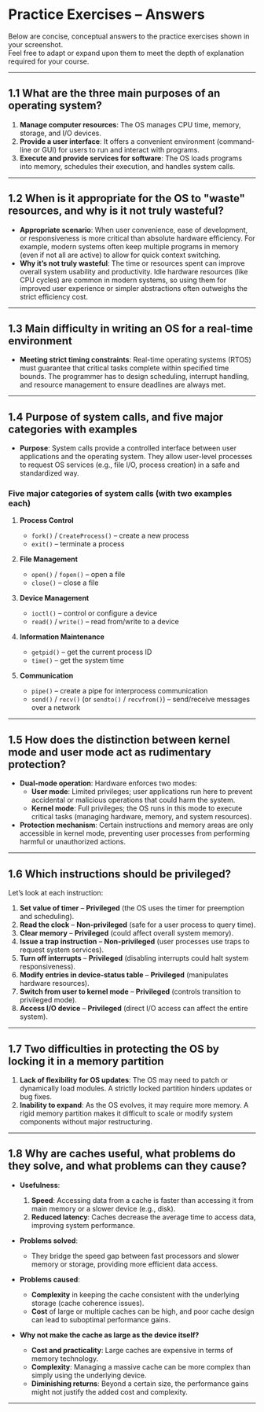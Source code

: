 # Practice Exercises – Answers

Below are concise, conceptual answers to the practice exercises shown in your screenshot.  
Feel free to adapt or expand upon them to meet the depth of explanation required for your course.

---

## 1.1 What are the three main purposes of an operating system?

1. **Manage computer resources**: The OS manages CPU time, memory, storage, and I/O devices.
2. **Provide a user interface**: It offers a convenient environment (command-line or GUI) for users to run and interact with programs.
3. **Execute and provide services for software**: The OS loads programs into memory, schedules their execution, and handles system calls.

---

## 1.2 When is it appropriate for the OS to "waste" resources, and why is it not truly wasteful?

- **Appropriate scenario**: When user convenience, ease of development, or responsiveness is more critical than absolute hardware efficiency. For example, modern systems often keep multiple programs in memory (even if not all are active) to allow for quick context switching.
- **Why it’s not truly wasteful**: The time or resources spent can improve overall system usability and productivity. Idle hardware resources (like CPU cycles) are common in modern systems, so using them for improved user experience or simpler abstractions often outweighs the strict efficiency cost.

---

## 1.3 Main difficulty in writing an OS for a real-time environment

- **Meeting strict timing constraints**: Real-time operating systems (RTOS) must guarantee that critical tasks complete within specified time bounds. The programmer has to design scheduling, interrupt handling, and resource management to ensure deadlines are always met.

---

## 1.4 Purpose of system calls, and five major categories with examples

- **Purpose**: System calls provide a controlled interface between user applications and the operating system. They allow user-level processes to request OS services (e.g., file I/O, process creation) in a safe and standardized way.

### Five major categories of system calls (with two examples each)

1. **Process Control**  
   - `fork()` / `CreateProcess()` – create a new process  
   - `exit()` – terminate a process  

2. **File Management**  
   - `open()` / `fopen()` – open a file  
   - `close()` – close a file  

3. **Device Management**  
   - `ioctl()` – control or configure a device  
   - `read()` / `write()` – read from/write to a device  

4. **Information Maintenance**  
   - `getpid()` – get the current process ID  
   - `time()` – get the system time  

5. **Communication**  
   - `pipe()` – create a pipe for interprocess communication  
   - `send()` / `recv()` (or `sendto()` / `recvfrom()`) – send/receive messages over a network  

---

## 1.5 How does the distinction between kernel mode and user mode act as rudimentary protection?

- **Dual-mode operation**: Hardware enforces two modes:  
  - **User mode**: Limited privileges; user applications run here to prevent accidental or malicious operations that could harm the system.  
  - **Kernel mode**: Full privileges; the OS runs in this mode to execute critical tasks (managing hardware, memory, and system resources).  
- **Protection mechanism**: Certain instructions and memory areas are only accessible in kernel mode, preventing user processes from performing harmful or unauthorized actions.

---

## 1.6 Which instructions should be privileged?

Let’s look at each instruction:

1. **Set value of timer** – **Privileged** (the OS uses the timer for preemption and scheduling).  
2. **Read the clock** – **Non-privileged** (safe for a user process to query time).  
3. **Clear memory** – **Privileged** (could affect overall system memory).  
4. **Issue a trap instruction** – **Non-privileged** (user processes use traps to request system services).  
5. **Turn off interrupts** – **Privileged** (disabling interrupts could halt system responsiveness).  
6. **Modify entries in device-status table** – **Privileged** (manipulates hardware resources).  
7. **Switch from user to kernel mode** – **Privileged** (controls transition to privileged mode).  
8. **Access I/O device** – **Privileged** (direct I/O access can affect the entire system).

---

## 1.7 Two difficulties in protecting the OS by locking it in a memory partition

1. **Lack of flexibility for OS updates**: The OS may need to patch or dynamically load modules. A strictly locked partition hinders updates or bug fixes.  
2. **Inability to expand**: As the OS evolves, it may require more memory. A rigid memory partition makes it difficult to scale or modify system components without major restructuring.

---

## 1.8 Why are caches useful, what problems do they solve, and what problems can they cause?

- **Usefulness**:
  1. **Speed**: Accessing data from a cache is faster than accessing it from main memory or a slower device (e.g., disk).  
  2. **Reduced latency**: Caches decrease the average time to access data, improving system performance.  

- **Problems solved**:  
  - They bridge the speed gap between fast processors and slower memory or storage, providing more efficient data access.  

- **Problems caused**:  
  - **Complexity** in keeping the cache consistent with the underlying storage (cache coherence issues).  
  - **Cost** of large or multiple caches can be high, and poor cache design can lead to suboptimal performance gains.  

- **Why not make the cache as large as the device itself?**  
  - **Cost and practicality**: Large caches are expensive in terms of memory technology.  
  - **Complexity**: Managing a massive cache can be more complex than simply using the underlying device.  
  - **Diminishing returns**: Beyond a certain size, the performance gains might not justify the added cost and complexity.

---